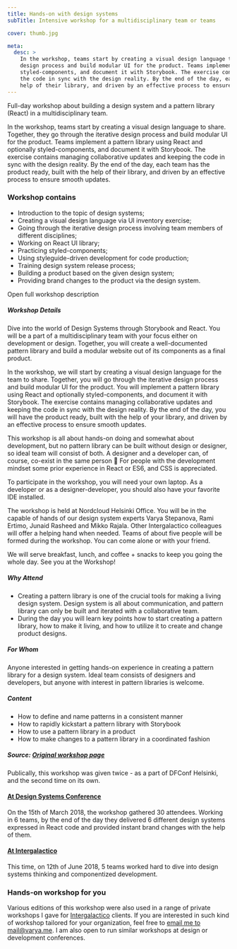 ```yaml
---
title: Hands-on with design systems
subTitle: Intensive workshop for a multidisciplinary team or teams

cover: thumb.jpg

meta:
  desc: >
    In the workshop, teams start by creating a visual design language to share. Together, they go through the iterative
    design process and build modular UI for the product. Teams implement a pattern library using React and optionally
    styled-components, and document it with Storybook. The exercise contains managing collaborative updates and keeping
    the code in sync with the design reality. By the end of the day, each team has the product ready, built with the
    help of their library, and driven by an effective process to ensure smooth updates.
---
```


Full-day workshop about building a design system and a pattern library (React) in a multidisciplinary team.

In the workshop, teams start by creating a visual design language to share. Together, they go through the iterative
design process and build modular UI for the product. Teams implement a pattern library using React and optionally
styled-components, and document it with Storybook. The exercise contains managing collaborative updates and keeping
the code in sync with the design reality. By the end of the day, each team has the product ready, built with the
help of their library, and driven by an effective process to ensure smooth updates.

### Workshop contains

- Introduction to the topic of design systems;
- Creating a visual design language via UI inventory exercise;
- Going through the iterative design process involving team members of different disciplines;
- Working on React UI library;
- Practicing styled-components;
- Using styleguide-driven development for code production;
- Training design system release process;
- Building a product based on the given design system;
- Providing brand changes to the product via the design system.

<summary>Open full workshop description</summary>


##### Workshop Details

Dive into the world of Design Systems through Storybook and React. You will be
a part of a multidisciplinary team with your focus either on development or
design. Together, you will create a well-documented pattern library and build a
modular website out of its components as a final product.

In the workshop, we will start by creating a visual design language for the
team to share. Together, you will go through the iterative design process and
build modular UI for the product. You will implement a pattern library using
React and optionally styled-components, and document it with Storybook. The
exercise contains managing collaborative updates and keeping the code in sync
with the design reality. By the end of the day, you will have the product
ready, built with the help of your library, and driven by an effective process
to ensure smooth updates.

This workshop is all about hands-on doing and somewhat about development, but
no pattern library can be built without design or designer, so ideal team will
consist of both. A designer and a developer can, of course, co-exist in the
same person 🙂 For people with the development mindset some prior experience in
React or ES6, and CSS is appreciated.

To participate in the workshop, you will need your own laptop. As a developer
or as a designer-developer, you should also have your favorite IDE installed.

The workshop is held at Nordcloud Helsinki Office. You will be in the capable
of hands of our design system experts Varya Stepanova, Rami Ertimo, Junaid
Rasheed and Mikko Rajala. Other Intergalactico colleagues will offer a helping
hand when needed. Teams of about five people will be formed during the
workshop. You can come alone or with your friend.

We will serve breakfast, lunch, and coffee + snacks to keep you going the whole day. See you at the Workshop!

##### Why Attend

- Creating a pattern library is one of the crucial tools for making a living
  design system. Design system is all about communication, and pattern library
  can only be built and iterated with a collaborative team.
- During the day you will learn key points how to start creating a pattern
  library, how to make it living, and how to utilize it to create and change
  product designs.

##### For Whom

Anyone interested in getting hands-on experience in creating a pattern library
for a design system. Ideal team consists of designers and developers, but
anyone with interest in pattern libraries is welcome.

##### Content

- How to define and name patterns in a consistent manner
- How to rapidly kickstart a pattern library with Storybook
- How to use a pattern library in a product
- How to make changes to a pattern library in a coordinated fashion

##### Source: [Original workshop page](https://dsconference.com/ws-intergalactico/)

Publically, this workshop was
given twice - as a part of DFConf Helsinki, and the second time on its own.

#### [At Design Systems Conference](https://dsconference.com/ws-intergalactico/)

On the 15th of March 2018, the workshop gathered 30 attendees. Working in 6 teams, by the end of the day they delivered
6 different design systems expressed in React code and provided instant brand changes with the help of them.

#### [At Intergalactico](https://www.intergalactico.io/ds-workshop-2018)

This time, on 12th of June 2018, 5 teams worked hard to dive into design systems thinking and componentized development.

### Hands-on workshop for you

Various editions of this workshop were also used in a range of private workshops I gave for
[Intergalactico](https://www.intergalactico.io/) clients. If you are interested in such kind of workshop tailored for
your organization, feel free to [email me to mail@varya.me](mailto:mail@varya.me). I am also open to run similar workshops at design or
development conferences.
